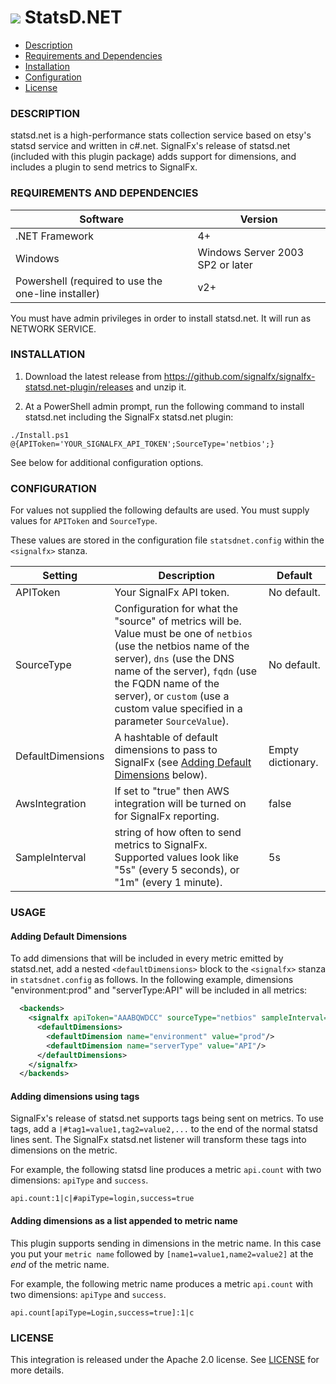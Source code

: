 # ![](https://github.com/signalfx/integrations/blob/master/win-statsd.net/img/integrations_windows.png) StatsD.NET

- [Description](#description)
- [Requirements and Dependencies](#requirements-and-dependencies)
- [Installation](#installation)
- [Configuration](#configuration)
- [License](#license)

### DESCRIPTION

statsd.net is a high-performance stats collection service based on etsy's statsd service and written in c#.net. SignalFx's release of statsd.net (included with this plugin package) adds support for dimensions, and includes a plugin to send metrics to SignalFx.

### REQUIREMENTS AND DEPENDENCIES

| Software          | Version        |
|-------------------|----------------|
| .NET Framework    |  4+ |
| Windows   | Windows Server 2003 SP2 or later |  
| Powershell (required to use the one-line installer) | v2+ |

You must have admin privileges in order to install statsd.net. It will run as NETWORK SERVICE.

### INSTALLATION

1. Download the latest release from https://github.com/signalfx/signalfx-statsd.net-plugin/releases and unzip it.

1. At a PowerShell admin prompt, run the following command to install statsd.net including the SignalFx statsd.net plugin:

```
./Install.ps1 @{APIToken='YOUR_SIGNALFX_API_TOKEN';SourceType='netbios';}
```

See below for additional configuration options.

### CONFIGURATION

For values not supplied the following defaults are used. You must supply values for `APIToken` and `SourceType`.

These values are stored in the configuration file `statsdnet.config` within the `<signalfx>` stanza.

| Setting            | Description     | Default  |
|--------------------|----------------------------|----------|
| APIToken | Your SignalFx API token. | No default. |
| SourceType | Configuration for what the "source" of metrics will be. Value must be one of `netbios` (use the netbios name of the server), `dns` (use the DNS name of the server), `fqdn` (use the FQDN name of the server), or `custom` (use a custom value specified in a parameter `SourceValue`). | No default. |
| DefaultDimensions | A hashtable of default dimensions to pass to SignalFx (see [Adding Default Dimensions](#adding-default-dimensions) below). | Empty dictionary. |
| AwsIntegration | If set to "true" then AWS integration will be turned on for SignalFx reporting. | false |
| SampleInterval | string of how often to send metrics to SignalFx. Supported values look like "5s" (every 5 seconds), or "1m" (every 1 minute). | 5s |

### USAGE

#### Adding Default Dimensions
To add dimensions that will be included in every metric emitted by statsd.net, add a nested `<defaultDimensions>` block to the `<signalfx>` stanza in `statsdnet.config` as follows. In the following example, dimensions "environment:prod" and "serverType:API" will be included in all metrics:

```xml
  <backends>
    <signalfx apiToken="AAABQWDCC" sourceType="netbios" sampleInterval="00:00:05"> 
      <defaultDimensions>
        <defaultDimension name="environment" value="prod"/>
        <defaultDimension name="serverType" value="API"/>
      </defaultDimensions>
    </signalfx>
  </backends>
```

#### Adding dimensions using tags
SignalFx's release of statsd.net supports tags being sent on metrics. To use tags, add a `|#tag1=value1,tag2=value2,...` to the end of the normal statsd lines sent. The SignalFx statsd.net listener will transform these tags into dimensions on the metric.

For example, the following statsd line produces a metric `api.count` with two dimensions: `apiType` and `success`.

 ```
 api.count:1|c|#apiType=login,success=true
 ```

#### Adding dimensions as a list appended to metric name

This plugin supports sending in dimensions in the metric name. In this case you put your `metric name` followed by `[name1=value1,name2=value2]` at the *end* of the metric name.

For example, the following metric name produces a metric `api.count` with two dimensions: `apiType` and `success`.
 
 ```
 api.count[apiType=Login,success=true]:1|c
 ```
 
### LICENSE

This integration is released under the Apache 2.0 license. See [LICENSE](./LICENSE) for more details.
